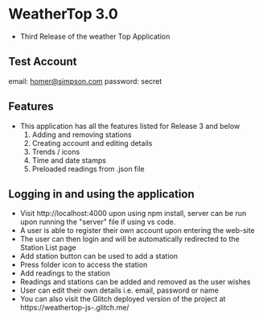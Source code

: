 # WeatherTop 3.0
- Third Release of the weather Top Application

## Test Account
email: homer@simpson.com
password: secret

## Features
- This application has all the features listed for Release 3 and below
    1. Adding and removing stations
    2. Creating account and editing details
    3. Trends / icons
    4. Time and date stamps
    5. Preloaded readings from .json file

## Logging in and using the application
- Visit http://localhost:4000 upon using npm install, server can be run upon running the "server" file if using vs code.
- A user is able to register their own account upon entering the web-site
- The user can then login and will be automatically redirected to the Station List page
- Add station button can be used to add a station
- Press folder icon to access the station
- Add readings to the station
- Readings and stations can be added and removed as the user wishes
- User can edit their own details i.e. email, password or name
- You can also visit the Glitch deployed version of the project at https://weathertop-js-.glitch.me/ 
